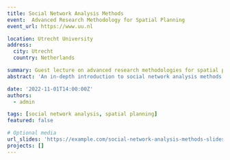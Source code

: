 ```yaml
---
title: Social Network Analysis Methods
event:  Advanced Research Methodology for Spatial Planning
event_url: https://www.uu.nl

location: Utrecht University
address:
  city: Utrecht
  country: Netherlands

summary: Guest lecture on advanced research methodologies for spatial planning.
abstract: 'An in-depth introduction to social network analysis methods and their applications in spatial planning research.'

date: '2022-11-01T14:00:00Z'
authors:
  - admin

tags: [social network analysis, spatial planning]
featured: false

# Optional media
url_slides: 'https://example.com/social-network-analysis-methods-slides.pdf'
projects: []
---
```

